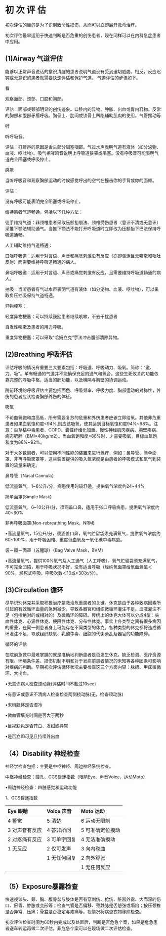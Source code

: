 # 初 次 评 估

初次评估的目的是为了识别致命性损伤，从而可以立即展开救命治疗。

初次评估最早适用于快速判断是否危重的创伤患者，现在同样可以在内科急症患者中应用。

## 

## \(1\)Airway 气道评估



能够以正常声音说话的意识清醒的患者说明气道没有受到迫切威胁。相反，反应迟钝或无意识的患者就需要快速评估和保护气道。 气道评估的步骤如下。



看

观察面部、颈部、口腔和胸部。

评估：面部或颈部明显的创伤迹象。口腔内的异物、肿胀、出血或胃内容物。反常的胸部和腹部矛盾呼吸。胸骨上、肋间或锁骨上凹陷辅助肌肉的使用。气管摆动等



听

听呼吸音。

评估：打鼾声的原因是舌头部分阻塞咽部。气过水声表明气道有液体（如分泌物、血液、呕吐物）。吸气相哮鸣音说明上呼吸道狭窄或阻塞。没有呼吸音可能表明气道完全阻塞或呼吸停止。



感觉

当听呼吸音和观察胸部运动的时候感觉呼出的空气在撞击你的手背或你的面颊。



评估：

没有呼吸可能表明完全阻塞或呼吸停止。



维持患者气道畅通，包括以下几种方法：

徒手维持气道：非颈椎患者采取压额抬颚法、颈椎受伤患者（意识不清或无意识）采推下颚法辅助通气。当推下颚法不能打开呼吸道时立即改为压额抬下巴法保持呼吸道通畅。



人工辅助维持气道畅通：

口咽呼吸道：适用于对言语、声音和痛觉刺激没有反应（亦即昏迷且无咳嗽和呕吐反射）而需要维持呼吸道畅通的病人。

鼻咽呼吸道：适用于对言语、声音或痛觉刺激有反应，且需要维持呼吸道畅通的病人。

抽吸：当听患者有气过水声表明气道有液体（如分泌物、血液、呕吐物），可以采取负压抽吸保持气道畅通。



异物梗塞：

轻度异物梗塞：可以持续鼓励患者继续咳嗽，不去干扰患者

自发性咳嗽及患者的用力呼吸。

重度异物梗塞：可以采取“哈姆立克”手法冲击腹部清除异物。

## 

## \(2\)Breathing 呼吸评估



评估呼吸的情况有重要三大要素包括：呼吸道、呼吸动力、吸氧。简称：“道、力、吸”。单有畅通的气道并不能确保充足的通气和氧合。这些生死攸关的功能依靠完整的呼吸中枢，适当的肺功能，以及横隔与胸壁的协调运动。

院前环境的呼吸评估主要包括面色、呼吸频率、呼吸力度、胸部运动的对称性，外伤的患者应该检查胸部外伤的体征。

吸氧

不论血氧饱和度高低，所有需要复苏的危重和外伤患者应该立即给氧。其他非危重患者如果血氧饱和度&lt;94%,则应该吸氧，使其达到目标氧饱和度94%~98%。注意：百草枯中毒患者、COPD、囊性纤维化加重、慢性神经肌肉疾病、胸壁疾病、病态肥胖（BMI&gt;40kg/m2）。当血氧饱和度&lt;88%时，才需要吸氧，目标血氧饱和度为88%~92%。

对于大多数患者，可以使用不同性能的装置来进行氧疗，例如：鼻导管、简单面罩、非再呼吸面罩等，这些装置提供的吸入氧浓度是由患者的呼吸模式和氧气到装置的流量来确定。

鼻导管（Nasal Cannula）

低流量氧气，1~6公升/分，病患使用时较舒适，提供氧气浓度约24~44%

简单面罩\(Simple Mask\)

低流量氧气，6~10公升/分，须涵盖口鼻，适用于张口呼吸病患，提供氧气浓度约40~60%

非再呼吸面罩\(Non-rebreathing Mask，NRM\)

•高流量氧气，15公升/分，须涵盖口鼻，氧气贮留袋须充满氧气，提供氧气浓度约60~100%，用于呼吸困难、重度低血氧及一氧化碳中毒病患。

袋－瓣－面罩（苏醒球）（Bag Valve Mask，BVM）

•高流量氧气，提供100%氧气及人工通气（人工呼吸），氧气贮留袋须充满氧气，不可完全凹陷，用于呼吸狀况不好，没有适当呼吸（经纯氧面罩给氧血氧值＜90%，濒死式呼吸，呼吸次數＜10或&gt;30次/分）。

## \(3\)Circulation 循环

尽早识别休克并采取积极治疗是救治危重患者的关键。休克是由于各种致病因素所引起的有效循环血量的急剧减少，导致各器官和组织微循环灌注不足。血液灌注不足（包括绝对的或相对的）及微循环的障碍。传统上的休克大体可以分成4型：失血性休克、心源性休克、梗阻性休克、分布性休克。事实上各类型之间有很多病因的重叠，在同一例患者身上可能存在不同类型的休克。各种类型的休克都将造成循环灌注不足，导致组织缺氧、乳酸中毒、细胞的代谢紊乱及器官的功能障碍。

循环的评估

在院前急救中最难掌握的就是准确地判断患者是否发生休克。缺乏检测、医疗资源有限、环境条件差、损伤机制不明和对于发病前患者情况的未知等各种因素可影响对疾病的判断。早期初次评估循环状况主要检查这三个方面内容：脉搏、甲床微循环、大出血。

•无意识病人检查颈动脉\(评估时间不超过10sec\)

•有意识或意识不清病人检查检查两侧桡动脉\(无，检查颈动脉\)

•末梢肢体是否湿冷

•微血管填充时间是否大于两秒

•目视肤色是否苍白、发绀或异常

•是否立即可见且持续外出血

## （4）Disability 神经检查

神经学检查包括：主要是中枢神经、周边神经系统检查。

中枢神经检查：瞳孔、GCS昏迷指数（眼睛Eye、声音Voice、运动Moto）

•周边神经检查：四肢感觉和运动功能

1、GCS昏迷指数

| Eye 眼睛 | Voice 声音 | Moto 运动 |
| :--- | :--- | :--- |
| 4 警觉 | 5 清楚 | 6 运动无限制 |
| 3 对声音有反应 | 4 答非所问 | 5 可准确定位摸动 |
| 2 对疼痛有反应 | 3 可单字回复 | 4 无法准确摸动 |
| 1 无反应 | 2 仅可发声 | 3 向内卷曲 |
|  | 1 无任何回复 | 2 向外舒张 |
|  |  | 1 无任何反应 |

## （5）Exposure暴露检查

快速视诊头、颈、胸、腹骨盆与肢体是否有穿刺伤、枪伤、脏器外露、大而深的伤口、瘀青、肿胀或变形等；检查气管是否偏移、颈静脉是否怒张或塌陷；按压颈椎是否异常、压痛；骨盆是否稳定与疼痛等。视情况将病患衣物移除检查。

初次评估检查时间为60秒内完成以及处置后，判断是否危急个案，如果是危急患者送车转运再做二次评估，非危急个案可以在现场做二次评估检查。

